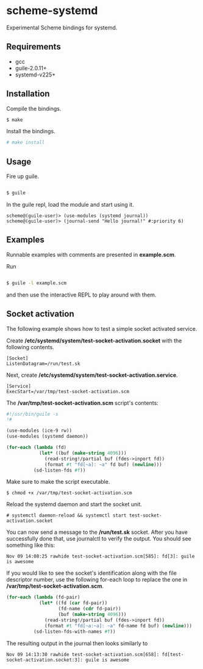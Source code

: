 # scheme-systemd
Experimental Scheme bindings for systemd.

## Requirements
- gcc
- guile-2.0.11+
- systemd-v225+

## Installation
Compile the bindings.
```bash
$ make
```

Install the bindings.
```bash
# make install
```

## Usage
Fire up guile.
```bash

$ guile
```

In the guile repl, load the module and start using it.
```
scheme@(guile-user)> (use-modules (systemd journal))
scheme@(guile-user)> (journal-send "Hello journal!" #:priority 6)
```

## Examples
Runnable examples with comments are presented in **example.scm**.

Run
```bash

$ guile -l example.scm
```
and then use the interactive REPL to play around with them.


## Socket activation
The following example shows how to test a simple socket activated service.

Create **/etc/systemd/system/test-socket-activation.socket** with the following
contents.
```
[Socket]
ListenDatagram=/run/test.sk
```

Next, create **/etc/systemd/system/test-socket-activation.service**.
```
[Service]
ExecStart=/var/tmp/test-socket-activation.scm
```

The **/var/tmp/test-socket-activation.scm** script's contents:
```scheme
#!/usr/bin/guile -s
!#

(use-modules (ice-9 rw))
(use-modules (systemd daemon))

(for-each (lambda (fd)
            (let* ((buf (make-string 4096)))
              (read-string!/partial buf (fdes->inport fd))
              (format #t "fd[~a]: ~a" fd buf) (newline)))
          (sd-listen-fds #f))
```

Make sure to make the script executable.
```
$ chmod +x /var/tmp/test-socket-activation.scm
```

Reload the systemd daemon and start the socket unit.
```
# systemctl daemon-reload && systemctl start test-socket-activation.socket
```

You can now send a message to the **/run/test.sk** socket. After you have
successfully done that, use journalctl to verify the output. You should see
something like this:

```
Nov 09 14:08:25 rawhide test-socket-activation.scm[585]: fd[3]: guile is awesome
```

If you would like to see the socket's identification along with the file descriptor number,
use the following for-each loop to replace the one in **/var/tmp/test-socket-activation.scm**.


```scheme
(for-each (lambda (fd-pair)
            (let* ((fd (car fd-pair))
                   (fd-name (cdr fd-pair))
                   (buf (make-string 4096)))
              (read-string!/partial buf (fdes->inport fd))
              (format #t "fd[~a:~a]: ~a" fd-name fd buf) (newline)))
          (sd-listen-fds-with-names #f))
```

The resulting output in the journal then looks similarly to
```
Nov 09 14:13:30 rawhide test-socket-activation.scm[658]: fd[test-socket-activation.socket:3]: guile is awesome
```
